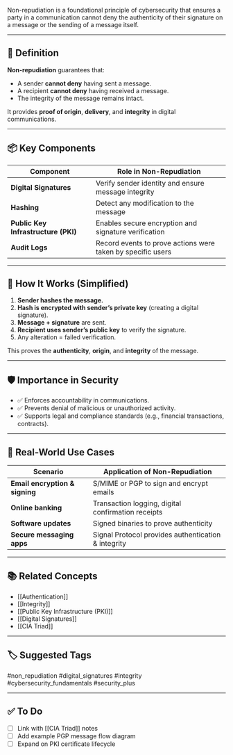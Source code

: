 Non-repudiation is a foundational principle of cybersecurity that ensures a party in a communication cannot deny the authenticity of their signature on a message or the sending of a message itself.

---

## 🎯 Definition

**Non-repudiation** guarantees that:
- A sender **cannot deny** having sent a message.
- A recipient **cannot deny** having received a message.
- The integrity of the message remains intact.

It provides **proof of origin**, **delivery**, and **integrity** in digital communications.

---

## 📦 Key Components

| Component            | Role in Non-Repudiation                                     |
|----------------------|-------------------------------------------------------------|
| **Digital Signatures** | Verify sender identity and ensure message integrity        |
| **Hashing**            | Detect any modification to the message                     |
| **Public Key Infrastructure (PKI)** | Enables secure encryption and signature verification |
| **Audit Logs**         | Record events to prove actions were taken by specific users|

---

## 🔧 How It Works (Simplified)

1. **Sender hashes the message.**
2. **Hash is encrypted with sender’s private key** (creating a digital signature).
3. **Message + signature** are sent.
4. **Recipient uses sender’s public key** to verify the signature.
5. Any alteration = failed verification.

This proves the **authenticity**, **origin**, and **integrity** of the message.

---

## 🛡 Importance in Security

- ✅ Enforces accountability in communications.
- ✅ Prevents denial of malicious or unauthorized activity.
- ✅ Supports legal and compliance standards (e.g., financial transactions, contracts).

---

## 🧰 Real-World Use Cases

| Scenario                          | Application of Non-Repudiation                     |
|----------------------------------|----------------------------------------------------|
| **Email encryption & signing**   | S/MIME or PGP to sign and encrypt emails           |
| **Online banking**               | Transaction logging, digital confirmation receipts |
| **Software updates**             | Signed binaries to prove authenticity              |
| **Secure messaging apps**        | Signal Protocol provides authentication & integrity|

---

## 📚 Related Concepts

- [[Authentication]]
- [[Integrity]]
- [[Public Key Infrastructure (PKI)]]
- [[Digital Signatures]]
- [[CIA Triad]]

---

## 🏷 Suggested Tags

#non_repudiation #digital_signatures #integrity #cybersecurity_fundamentals #security_plus

---

## ✅ To Do

- [ ] Link with [[CIA Triad]] notes
- [ ] Add example PGP message flow diagram
- [ ] Expand on PKI certificate lifecycle
